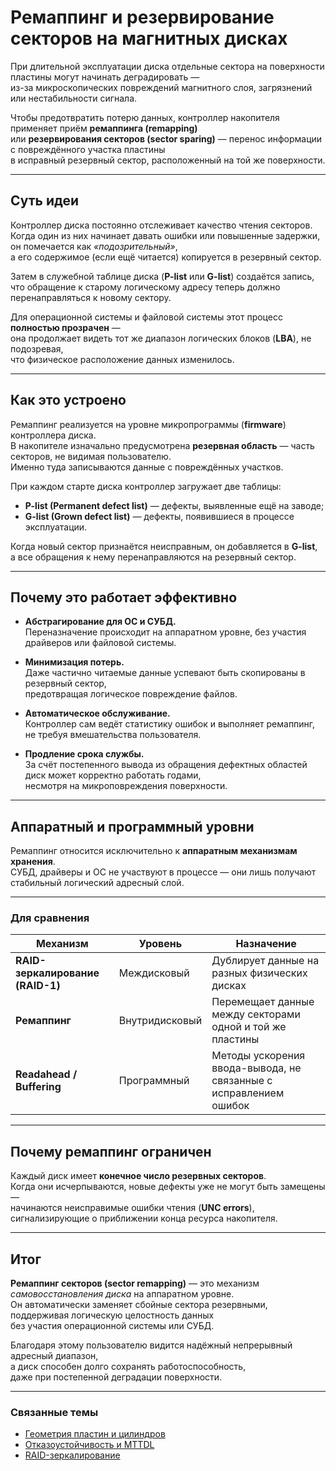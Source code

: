 # Ремаппинг и резервирование секторов на магнитных дисках

При длительной эксплуатации диска отдельные сектора на поверхности пластины могут начинать деградировать —  
из-за микроскопических повреждений магнитного слоя, загрязнений или нестабильности сигнала.

Чтобы предотвратить потерю данных, контроллер накопителя применяет приём **ремаппинга (remapping)**  
или **резервирования секторов (sector sparing)** — перенос информации с повреждённого участка пластины  
в исправный резервный сектор, расположенный на той же поверхности.

---

## Суть идеи

Контроллер диска постоянно отслеживает качество чтения секторов.  
Когда один из них начинает давать ошибки или повышенные задержки, он помечается как *«подозрительный»*,  
а его содержимое (если ещё читается) копируется в резервный сектор.

Затем в служебной таблице диска (**P-list** или **G-list**) создаётся запись,  
что обращение к старому логическому адресу теперь должно перенаправляться к новому сектору.

Для операционной системы и файловой системы этот процесс **полностью прозрачен** —  
она продолжает видеть тот же диапазон логических блоков (**LBA**), не подозревая,  
что физическое расположение данных изменилось.

---

## Как это устроено

Ремаппинг реализуется на уровне микропрограммы (**firmware**) контроллера диска.  
В накопителе изначально предусмотрена **резервная область** — часть секторов, не видимая пользователю.  
Именно туда записываются данные с повреждённых участков.

При каждом старте диска контроллер загружает две таблицы:

- **P-list (Permanent defect list)** — дефекты, выявленные ещё на заводе;  
- **G-list (Grown defect list)** — дефекты, появившиеся в процессе эксплуатации.

Когда новый сектор признаётся неисправным, он добавляется в **G-list**,  
а все обращения к нему перенаправляются на резервный сектор.

---

## Почему это работает эффективно

- **Абстрагирование для ОС и СУБД.**  
  Переназначение происходит на аппаратном уровне, без участия драйверов или файловой системы.

- **Минимизация потерь.**  
  Даже частично читаемые данные успевают быть скопированы в резервный сектор,  
  предотвращая логическое повреждение файлов.

- **Автоматическое обслуживание.**  
  Контроллер сам ведёт статистику ошибок и выполняет ремаппинг,  
  не требуя вмешательства пользователя.

- **Продление срока службы.**  
  За счёт постепенного вывода из обращения дефектных областей диск может корректно работать годами,  
  несмотря на микроповреждения поверхности.

---

## Аппаратный и программный уровни

Ремаппинг относится исключительно к **аппаратным механизмам хранения**.  
СУБД, драйверы и ОС не участвуют в процессе — они лишь получают стабильный логический адресный слой.

---

### Для сравнения

| Механизм | Уровень | Назначение |
|-----------|----------|-------------|
| **RAID-зеркалирование (RAID-1)** | Междисковый | Дублирует данные на разных физических дисках |
| **Ремаппинг** | Внутридисковый | Перемещает данные между секторами одной и той же пластины |
| **Readahead / Buffering** | Программный | Методы ускорения ввода-вывода, не связанные с исправлением ошибок |

---

## Почему ремаппинг ограничен

Каждый диск имеет **конечное число резервных секторов**.  
Когда они исчерпываются, новые дефекты уже не могут быть замещены —  
начинаются неисправимые ошибки чтения (**UNC errors**),  
сигнализирующие о приближении конца ресурса накопителя.

---

## Итог

**Ремаппинг секторов (sector remapping)** — это механизм *самовосстановления диска* на аппаратном уровне.  
Он автоматически заменяет сбойные сектора резервными, поддерживая логическую целостность данных  
без участия операционной системы или СУБД.

Благодаря этому пользователю видится надёжный непрерывный адресный диапазон,  
а диск способен долго сохранять работоспособность,  
даже при постепенной деградации поверхности.

---

### Связанные темы

- [Геометрия пластин и цилиндров](../PhysicalLayer/DiskGeometry.md)
- [Отказоустойчивость и MTTDL](../FaultTolerance/MTBF_and_MTTDL.md)
- [RAID-зеркалирование](./Mirroring.md)
